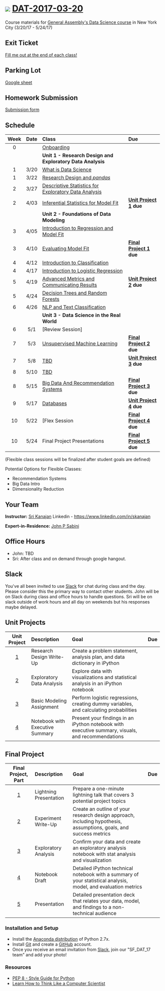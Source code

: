 # ![](https://ga-dash.s3.amazonaws.com/production/assets/logo-9f88ae6c9c3871690e33280fcf557f33.png) [DAT-2017-03-20](https://github.com/ga-students/DAT-2017-03-20)

Course materials for [General Assembly's Data Science course](https://generalassemb.ly/education/data-science/) in New York City (3/20/17 - 5/24/17)

## Exit Ticket

[Fill me out at the end of each class!](https://goo.gl/forms/7AGUshKAV728UCvF3)

## Parking Lot
[Google sheet](https://docs.google.com/spreadsheets/d/1IO3_NR632bk_eGFieu7f6XpndKy_CYFnEnBT81JIP_0/edit#gid=0)

## Homework Submission
[Submission form](https://docs.google.com/forms/d/1ltwJ2etdMB0_kfGUsfR2wizjXu02D2z5JnrzeEPOJtM/)

## Schedule

| Week | Date | Class | Due |
|:---:|:---:|:---|:---|
| 0 | | [Onboarding](./resources/student-resources/data-science-onboarding.pdf) | |
| | | **Unit 1 - Research Design and Exploratory Data Analysis** |
| 1 | 3/20 | [What is Data Science](./lessons/lesson-01/readme.md) | |
| 1 | 3/22 | [Research Design and _pandas_](./lessons/lesson-02/readme.md) | |
| 2 | 3/27 | [Descriptive Statistics for Exploratory Data Analysis](./lessons/lesson-03/readme.md) |  |
| 2 | 4/03 | [Inferential Statistics for Model Fit](./lessons/lesson-04/readme.md) |**[Unit Project 1](./projects/unit-projects/project-1) due** |
| | | **Unit 2 - Foundations of Data Modeling** | |
| 3 | 4/05 | [Introduction to Regression and Model Fit](./lessons/lesson-05/readme.md) |  |
| 3 | 4/10 | [Evaluating Model Fit](./lessons/lesson-06/readme.md) | **[Final Project 1](./projects/final-projects/01-lightning-talk) due** |
| 4 | 4/12 | [Introduction to Classification](./lessons/lesson-07/readme.md) | |
| 4 | 4/17 | [Introduction to Logistic Regression](./lessons/lesson-08/readme.md) | |
| 5 | 4/19 | [Advanced Metrics and Communicating Results](./lessons/lesson-09/readme.md) |**[Unit Project 2](./projects/unit-projects/project-2) due**  |
| 5 | 4/24 | [Decision Trees and Random Forests](./lessons/lesson-10/readme.md) |  |
| 6 | 4/26 | [NLP and Text Classification](./lessons/lesson-11/readme.md) | |
| | | **Unit 3 - Data Science in the Real World** | |
| 6 | 5/1 | [Review Session] |  |
| 7 | 5/3 | [Unsupervised Machine Learning](./lessons/lesson-12/readme.md) |**[Final Project 2](./projects/final-projects/02-experiment-writeup) due**    |
| 7 | 5/8 | [TBD](./lessons/lesson-13/readme.md) |**[Unit Project 3](./projects/unit-projects/project-3) due** |
| 8 | 5/10 | [TBD](./lessons/lesson-14/readme.md) |  |
| 8 | 5/15 | [Big Data And Recommendation Systems](./lessons/lesson-17/readme.md) |**[Final Project 3](./projects/final-projects/03-exploratory-analysis) due** |
| 9 | 5/17 |[Databases](./lessons/lesson-15/readme.md)  |**[Unit Project 4](./projects/unit-projects/project-4/) due** |
| 10 | 5/22 | [Flex Session | **[Final Project 4](./projects/final-projects/04-notebook-rough-draft) due** |
| 10 | 5/24 | Final Project Presentations | **[Final Project 5](./projects/final-projects/05-presentation) due** | |

(Flexible class sessions will be finalized after student goals are defined)

Potential Options for Flexible Classes:
* Recommendation Systems
* Big Data Intro
* Dimensionality Reduction

## Your Team

**Instructor:** [Sri Kanajan](mailto:kanajan.sri@gmail.com) Linkedin - https://www.linkedin.com/in/skanajan

**Expert-in-Residence:** [John P Sabini](mailto:jpmsabini@gmail.com)

## Office Hours

- John: TBD
- Sri: After class and on demand through google hangout.

## Slack

You've all been invited to use [Slack](https://ganyceveningcourses.slack.com/messages/G4KMTMVU0) for chat during class and the day.  Please consider this the primary way to contact other students.  John will be on Slack during class and office hours to handle questions. Sri will be on slack outside of work hours and all day on weekends but his responses maybe delayed.

## Unit Projects

| Unit Project | Description | Goal | Due |
|:---:|:---|:---|:---:|
| [1](./projects/unit-projects/project-1) | Research Design Write-Up | Create a problem statement, analysis plan, and data dictionary in iPython ||
| [2](./projects/unit-projects/project-2) | Exploratory Data Analysis | Explore data with visualizations and statistical analysis in an iPython notebook | |
| [3](./projects/unit-projects/project-3) | Basic Modeling Assignment | Perform logistic regressions, creating dummy variables, and calculating probabilities | |
| [4](./projects/unit-projects/project-4) | Notebook with Executive Summary | Present your findings in an iPython notebook with executive summary, visuals, and recommendations ||

## Final Project

| Final Project, Part | Description | Goal | Due |
|:---:|:---|:---|:---:|
| [1](./projects/final-projects/) | Lightning Presentation | Prepare a one-minute lightning talk that covers 3 potential project topics | |
| [2](./projects/final-project/) | Experiment Write-Up | Create an outline of your research design approach, including hypothesis, assumptions, goals, and success metrics | |
| [3](./projects/final-project/) | Exploratory Analysis | Confirm your data and create an exploratory analysis notebook with stat analysis and visualization | |
| [4](./projects/final-project/) | Notebook Draft | Detailed iPython technical notebook with a summary of your statistical analysis, model, and evaluation metrics | |
| [5](./projects/final-project/) | Presentation | Detailed presentation deck that relates your data, model, and findings to a non-technical audience | |



### Installation and Setup
* Install the [Anaconda distribution](http://continuum.io/downloads) of Python 2.7x.
* Install [Git](http://git-scm.com/book/en/v2/Getting-Started-Installing-Git) and create a [GitHub](https://github.com/) account.
* Once you receive an email invitation from [Slack](https://slack.com/), join our "SF\_DAT\_17 team" and add your photo!

### Resources
* [PEP 8 - Style Guide for Python](http://www.python.org/dev/peps/pep-0008)
* [Learn How to Think Like a Computer Scientist](http://interactivepython.org/runestone/static/thinkcspy/toc.html#t-o-c)


